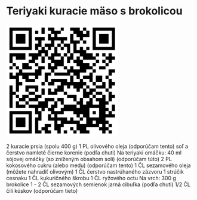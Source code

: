 # Teriyaki kuracie mäso s brokolicou

<img src="assets/teriyaki-kuracie.png" alt="teriyaki-kuracie QR code" width="300"/>

2 kuracie prsia (spolu 400 g)
1 PL olivového oleja (odporúčam tento)
soľ a čerstvo namleté čierne korenie (podľa chuti)
Na teriyaki omáčku:
40 ml sójovej omáčky (so zníženým obsahom soli) (odporúčam túto)
2 PL kokosového cukru (alebo medu) (odporúčam tento)
1 ČL sezamového oleja (môžete nahradiť olivovým)
1 ČL čerstvo nastrúhaného zázvoru
1 strúčik cesnaku
1 ČL kukuričného škrobu
1 ČL ryžového octu
Na vrch:
300 g brokolice
1 - 2 ČL sezamových semienok
jarná cibuľka (podľa chuti)
1/2 ČL čili kúskov (odporúčam tieto)